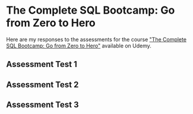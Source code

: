 # The Complete SQL Bootcamp: Go from Zero to Hero

Here are my responses to the assessments for the course ["The Complete SQL Bootcamp: Go from Zero to Hero"](https://www.udemy.com/share/101Whk3@mwF8vRhH-qE3ICRsZDrwlnH_YV_-Qfirc3WvTr9BZP8r6VCu2P6EqVcuyrliLEAD/) available on Udemy.

## Assessment Test 1

## Assessment Test 2

## Assessment Test 3